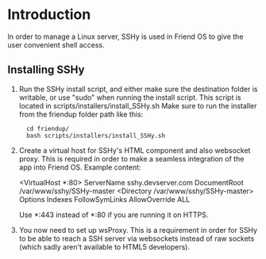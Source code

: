 Introduction
============

In order to manage a Linux server, SSHy is used in Friend OS to give the user
convenient shell access.

Installing SSHy
---------------

1) Run the SSHy install script, and either make sure the destination folder is
   writable, or use "sudo" when running the install script. This script is
   located in scripts/installers/install_SSHy.sh
   Make sure to run the installer from the friendup folder path like this:
    
   ```
     cd friendup/
     bash scripts/installers/install_SSHy.sh
   ```

2) Create a virtual host for SSHy's HTML component and also websocket proxy. 
   This is required in order to make a seamless integration of the app into 
   Friend OS. Example content:
   
   <VirtualHost *:80>
		ServerName sshy.devserver.com
		DocumentRoot /var/www/sshy/SSHy-master
		<Directory /var/www/sshy/SSHy-master>
		    Options Indexes FollowSymLinks
		    AllowOverride ALL
		</Directory>
	</VirtualHost>

	Use *:443 instead of *:80 if you are running it on HTTPS.
	
3) You now need to set up wsProxy. This is a requirement in order for SSHy to be
   able to reach a SSH server via websockets instead of raw sockets (which sadly
   aren't available to HTML5 developers).




